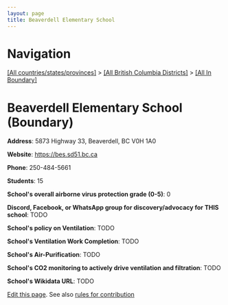 ```yaml
---
layout: page
title: Beaverdell Elementary School
---
```

# Navigation

[[All countries/states/provinces]](../../..) > [[All British Columbia Districts]](../..) > [[All In Boundary]](..)

# Beaverdell Elementary School (Boundary)

**Address**: 5873 Highway 33, Beaverdell, BC V0H 1A0

**Website**: <https://bes.sd51.bc.ca>

**Phone**: 250-484-5661

**Students**: 15

**School's overall airborne virus protection grade (0-5)**: 0

**Discord, Facebook, or WhatsApp group for discovery/advocacy for THIS school**: TODO

**School's policy on Ventilation**: TODO

**School's Ventilation Work Completion**: TODO

**School's Air-Purification**: TODO

**School's CO2 monitoring to actively drive ventilation and filtration**: TODO

**School's Wikidata URL**: TODO


[Edit this page](https://github.com/ventilate-schools/BC/edit/main/./Boundary/Beaverdell_Elementary_School.md). See also [rules for contribution](../../../contribution-rules/)